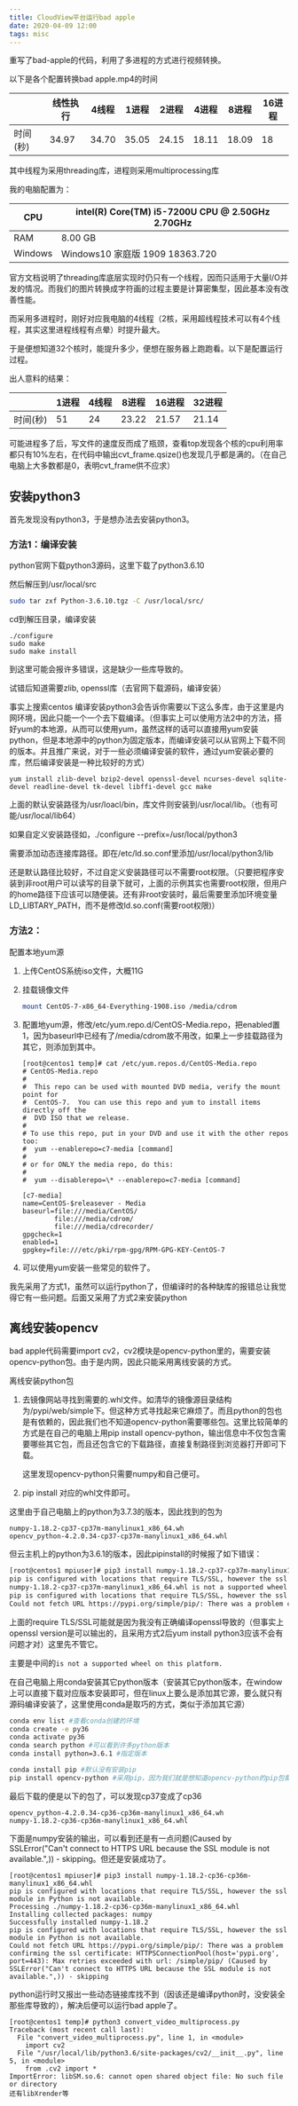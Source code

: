 ```yaml
---
title: CloudView平台运行bad apple
date: 2020-04-09 12:00
tags: misc
---
```


重写了bad-apple的代码，利用了多进程的方式进行视频转换。

以下是各个配置转换bad apple.mp4的时间

|          | 线性执行 | 4线程 | 1进程 | 2进程 | 4进程 | 8进程 | 16进程 |
| -------- | -------- | ----- | ----- | ----- | ----- | ----- | ------ |
| 时间(秒) | 34.97    | 34.70 | 35.05 | 24.15 | 18.11 | 18.09 | 18     |

其中线程为采用threading库，进程则采用multiprocessing库

我的电脑配置为：

| CPU     | intel(R) Core(TM) i5-7200U CPU @ 2.50GHz 2.70GHz |
| ------- | ------------------------------------------------ |
| RAM     | 8.00 GB                                          |
| Windows | Windows10 家庭版 1909 18363.720                  |

官方文档说明了threading库底层实现时仍只有一个线程，因而只适用于大量I/O并发的情况。而我们的图片转换成字符画的过程主要是计算密集型，因此基本没有改善性能。

而采用多进程时，刚好对应我电脑的4线程（2核，采用超线程技术可以有4个线程，其实这里进程线程有点晕）时提升最大。

于是便想知道32个核时，能提升多少，便想在服务器上跑跑看。以下是配置运行过程。



出人意料的结果：

|          | 1进程 | 4线程 | 8进程 | 16进程 | 32进程 |
| -------- | ----- | ----- | ----- | ------ | ------ |
| 时间(秒) | 51    | 24    | 23.22 | 21.57  | 21.14  |

可能进程多了后，写文件的速度反而成了瓶颈，查看top发现各个核的cpu利用率都只有10%左右，在代码中输出cvt_frame.qsize()也发现几乎都是满的。（在自己电脑上大多数都是0，表明cvt_frame供不应求）

<!--more-->

## 安装python3


首先发现没有python3，于是想办法去安装python3。

### 方法1：编译安装

python官网下载python3源码，这里下载了python3.6.10

然后解压到/usr/local/src

```bash
sudo tar zxf Python-3.6.10.tgz -C /usr/local/src/
```

cd到解压目录，编译安装

```
./configure
sudo make
sudo make install
```

到这里可能会报许多错误，这是缺少一些库导致的。

试错后知道需要zlib, openssl库（去官网下载源码，编译安装）



事实上搜索centos 编译安装python3会告诉你需要以下这么多库，由于这里是内网环境，因此只能一个一个去下载编译。（但事实上可以使用方法2中的方法，搭好yum的本地源，从而可以使用yum，虽然这样的话可以直接用yum安装python，但是本地源中的python为固定版本，而编译安装可以从官网上下载不同的版本。并且推广来说，对于一些必须编译安装的软件，通过yum安装必要的库，然后编译安装是一种比较好的方式）

```
yum install zlib-devel bzip2-devel openssl-devel ncurses-devel sqlite-devel readline-devel tk-devel libffi-devel gcc make
```



上面的默认安装路径为/usr/loacl/bin，库文件则安装到/usr/local/lib。（也有可能/usr/local/lib64）

如果自定义安装路径如，./configure --prefix=/usr/local/python3

需要添加动态连接库路径。即在/etc/ld.so.conf里添加/usr/local/python3/lib

还是默认路径比较好，不过自定义安装路径可以不需要root权限。（只要把程序安装到非root用户可以读写的目录下就可，上面的示例其实也需要root权限，但用户的home路径下应该可以随便装。还有非root安装时，最后需要里添加环境变量LD_LIBTARY_PATH，而不是修改ld.so.conf(需要root权限)）



### 方法2：

配置本地yum源

1. 上传CentOS系统iso文件，大概11G

2. 挂载镜像文件

   ```bash
   mount CentOS-7-x86_64-Everything-1908.iso /media/cdrom
   ```

3. 配置地yum源，修改/etc/yum.repo.d/CentOS-Media.repo，把enabled置1，因为baseurl中已经有了/media/cdrom故不用改，如果上一步挂载路径为其它，则添加到其中。

   ```
   [root@centos1 temp]# cat /etc/yum.repos.d/CentOS-Media.repo
   # CentOS-Media.repo
   #
   #  This repo can be used with mounted DVD media, verify the mount point for
   #  CentOS-7.  You can use this repo and yum to install items directly off the
   #  DVD ISO that we release.
   #
   # To use this repo, put in your DVD and use it with the other repos too:
   #  yum --enablerepo=c7-media [command]
   #
   # or for ONLY the media repo, do this:
   #
   #  yum --disablerepo=\* --enablerepo=c7-media [command]
   
   [c7-media]
   name=CentOS-$releasever - Media
   baseurl=file:///media/CentOS/
           file:///media/cdrom/
           file:///media/cdrecorder/
   gpgcheck=1
   enabled=1
   gpgkey=file:///etc/pki/rpm-gpg/RPM-GPG-KEY-CentOS-7
   ```

4. 可以使用yum安装一些常见的软件了。

我先采用了方式1，虽然可以运行python了，但编译时的各种缺库的报错总让我觉得它有一些问题。后面又采用了方式2来安装python



## 离线安装opencv

bad apple代码需要import cv2，cv2模块是opencv-python里的，需要安装opencv-python包。由于是内网，因此只能采用离线安装的方式。

离线安装python包

1. 去镜像网站寻找到需要的.whl文件。如清华的镜像源目录结构为/pypi/web/simple下。但这种方式寻找起来它麻烦了。而且python的包也是有依赖的，因此我们也不知道opencv-python需要哪些包。这里比较简单的方式是在自己的电脑上用pip install opencv-python，输出信息中不仅包含需要哪些其它包，而且还包含它的下载路径，直接复制路径到浏览器打开即可下载。

   这里发现opencv-python只需要numpy和自己便可。

2. pip install 对应的whl文件即可。

这里由于自己电脑上的python为3.7.3的版本，因此找到的包为

```
numpy-1.18.2-cp37-cp37m-manylinux1_x86_64.wh
opencv_python-4.2.0.34-cp37-cp37m-manylinux1_x86_64.whl
```

但云主机上的python为3.6.1的版本，因此pipinstall的时候报了如下错误：

```bash
[root@centos1 mpiuser]# pip3 install numpy-1.18.2-cp37-cp37m-manylinux1_x86_64.whl
pip is configured with locations that require TLS/SSL, however the ssl module in Python is not available.
numpy-1.18.2-cp37-cp37m-manylinux1_x86_64.whl is not a supported wheel on this platform.
pip is configured with locations that require TLS/SSL, however the ssl module in Python is not available.
Could not fetch URL https://pypi.org/simple/pip/: There was a problem confirming the ssl certificate: HTTPSConnectionPool(host='pypi.org', port=443): Max retries exceeded with url: /simple/pip/ (Caused by SSLError("Can't connect to HTTPS URL because the SSL module is not available.",)) - skipping
```

上面的require TLS/SSL可能就是因为我没有正确编译openssl导致的（但事实上openssl version是可以输出的，且采用方式2后yum install python3应该不会有问题才对）这里先不管它。

主要是中间的`is not a supported wheel on this platform.`

在自己电脑上用conda安装其它python版本（安装其它python版本，在window上可以直接下载对应版本安装即可，但在linux上要么是添加其它源，要么就只有源码编译安装了，这里使用conda是取巧的方式，类似于添加其它源）

```bash
conda env list #查看conda创建的环境
conda create -e py36
conda activate py36
conda search python #可以看到许多python版本
conda install python=3.6.1 #指定版本

conda install pip #默认没有安装pip
pip install opencv-python #采用pip，因为我们就是想知道opencv-python的pip包需要哪些依赖。正常使用最好使用conda代替pip
```



最后下载的便是以下的包了，可以发现cp37变成了cp36

```
opencv_python-4.2.0.34-cp36-cp36m-manylinux1_x86_64.wh
numpy-1.18.2-cp36-cp36m-manylinux1_x86_64.whl
```

下面是numpy安装的输出，可以看到还是有一点问题(Caused by SSLError("Can't connect to HTTPS URL because the SSL module is not available.",)) - skipping。但还是安装成功了。

```
[root@centos1 mpiuser]# pip3 install numpy-1.18.2-cp36-cp36m-manylinux1_x86_64.whl
pip is configured with locations that require TLS/SSL, however the ssl module in Python is not available.
Processing ./numpy-1.18.2-cp36-cp36m-manylinux1_x86_64.whl
Installing collected packages: numpy
Successfully installed numpy-1.18.2
pip is configured with locations that require TLS/SSL, however the ssl module in Python is not available.
Could not fetch URL https://pypi.org/simple/pip/: There was a problem confirming the ssl certificate: HTTPSConnectionPool(host='pypi.org', port=443): Max retries exceeded with url: /simple/pip/ (Caused by SSLError("Can't connect to HTTPS URL because the SSL module is not available.",)) - skipping
```



python运行时又报出一些动态链接库找不到（因该还是编译python时，没安装全那些库导致的），解决后便可以运行bad apple了。

```
[root@centos1 temp]# python3 convert_video_multiprocess.py
Traceback (most recent call last):
  File "convert_video_multiprocess.py", line 1, in <module>
    import cv2
  File "/usr/local/lib/python3.6/site-packages/cv2/__init__.py", line 5, in <module>
    from .cv2 import *
ImportError: libSM.so.6: cannot open shared object file: No such file or directory
还有libXrender等
```

